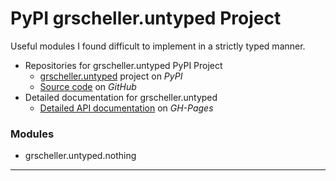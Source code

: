 # PyPI grscheller.untyped Project

Useful modules I found difficult to implement in a strictly typed
manner.

* Repositories for grscheller.untyped PyPI Project
  * [grscheller.untyped][1] project on *PyPI*
  * [Source code][2] on *GitHub*
* Detailed documentation for grscheller.untyped
  * [Detailed API documentation][3] on *GH-Pages*

### Modules

* grscheller.untyped.nothing

---

[1]: https://pypi.org/project/grscheller.untyped/
[2]: https://github.com/grscheller/untyped/
[3]: https://grscheller.github.io/untyped/
